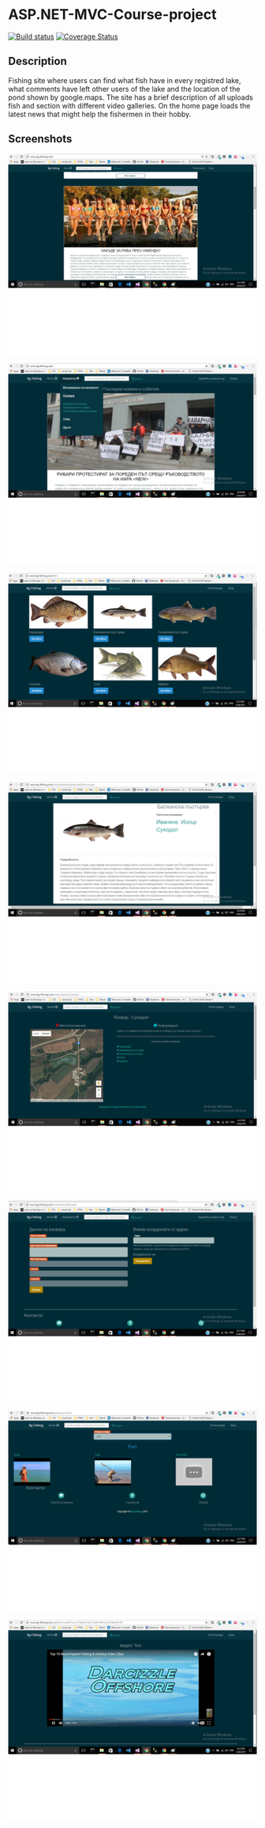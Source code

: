 # ASP.NET-MVC-Course-project
[![Build status](https://ci.appveyor.com/api/projects/status/4edu429qor0tix61?svg=true)](https://ci.appveyor.com/project/pavelangelov/asp-net-mvc-course-project)
[![Coverage Status](https://coveralls.io/repos/github/pavelangelov/ASP.NET-MVC-Course-project/badge.svg)](https://coveralls.io/github/pavelangelov/ASP.NET-MVC-Course-project)

## Description
Fishing site where users can find what fish have in every registred lake, what comments have left other users of the lake and the location of the pond shown by google.maps. The site has a brief description of all uploads fish and section with different video galleries. On the home page loads the latest news that might help the fishermen in their hobby.

## Screenshots

![Alt text](/Screenshots/Home-page.png?raw=true "Home page")

![Alt text](/Screenshots/Moderator-Home.png?raw=true "Moderator home page")

![Alt text](/Screenshots/FishList.png?raw=true "List with all fish")

![Alt text](/Screenshots/Single-Fish.png?raw=true "Fish info page")

![Alt text](/Screenshots/Lake.png?raw=true "Lake page")

![Alt text](/Screenshots/Lake-Add.png?raw=true "Moderator add lake page")

![Alt text](/Screenshots/VideoGallery.png?raw=true "Video gallery")

![Alt text](/Screenshots/Single-Video.png?raw=true "Single video page")
